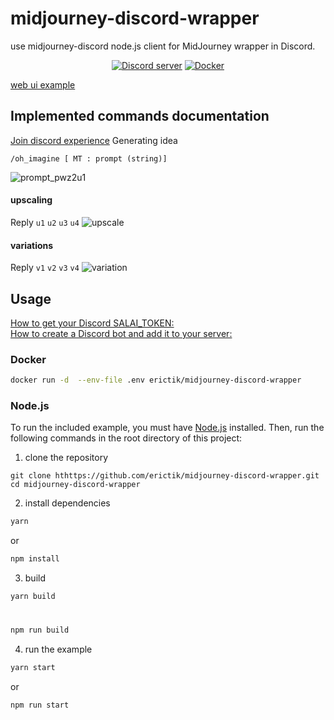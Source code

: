 # midjourney-discord-wrapper
use  midjourney-discord 
node.js client for MidJourney wrapper in Discord.
<div align="center">
	<p>
		<a href="https://discord.gg/GavuGHQbV4"><img src="https://img.shields.io/discord/1082500871478329374?color=5865F2&logo=discord&logoColor=white" alt="Discord server" /></a>
		<a href="https://hub.docker.com/r/erictik/midjourney-discord-wrapper/tags">
		    <img src="https://img.shields.io/docker/v/erictik/midjourney-discord-wrapper?color=5865F2&logo=docker&logoColor=white" alt="Docker" />
		</a>
	</p>
</div>

[web ui example](https://github.com/erictik/midjourney-ui/)

## Implemented commands documentation
[Join discord experience](https://discord.gg/GavuGHQbV4)
Generating idea
```
/oh_imagine [ MT : prompt (string)]
```
![prompt_pwz2u1](image/prompt.gif)
#### upscaling   
Reply `u1` `u2` `u3` `u4` 
![upscale](image/upscale.gif)
#### variations  
Reply  `v1` `v2` `v3` `v4`
![variation](image/variation.gif)
## Usage
[How to get your Discord SALAI_TOKEN:](https://www.androidauthority.com/get-discord-token-3149920/)  
[How to create a Discord bot and add it to your server:](https://www.xda-developers.com/how-to-create-discord-bot/)
### Docker
``` bash
docker run -d  --env-file .env erictik/midjourney-discord-wrapper
```

### Node.js
To run the included example, you must have [Node.js](https://nodejs.org/en) installed. Then, run the following commands in the root directory of this project:
1. clone the repository
```
git clone hthttps://github.com/erictik/midjourney-discord-wrapper.git
cd midjourney-discord-wrapper
```
2. install dependencies
```bash
yarn 
```
or
```bash
npm install
```
3. build
```bash
yarn build
```
#
``` bash
npm run build
```
4. run the example
```bash
yarn start
```
or
```bash
npm run start
```
